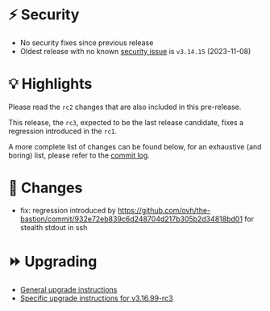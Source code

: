 # :zap: Security

- No security fixes since previous release
- Oldest release with no known [security issue](https://github.com/ovh/the-bastion/security/advisories) is `v3.14.15` (2023-11-08)

# :bulb: Highlights

Please read the ``rc2`` changes that are also included in this pre-release.

This release, the ``rc3``, expected to be the last release candidate, fixes a regression introduced in the ``rc1``.

A more complete list of changes can be found below, for an exhaustive (and boring) list, please refer to the [commit log](https://github.com/ovh/the-bastion/compare/v3.16.01...v3.16.99-rc3).

# :pushpin: Changes
- fix: regression introduced by https://github.com/ovh/the-bastion/commit/932e72eb839c6d248704d217b305b2d34818bd01 for stealth stdout in ssh

# :fast_forward: Upgrading

- [General upgrade instructions](https://ovh.github.io/the-bastion/installation/upgrading.html)
- [Specific upgrade instructions for v3.16.99-rc3](https://ovh.github.io/the-bastion/installation/upgrading.html#v3-16-99-rc3-2024-09-25)

